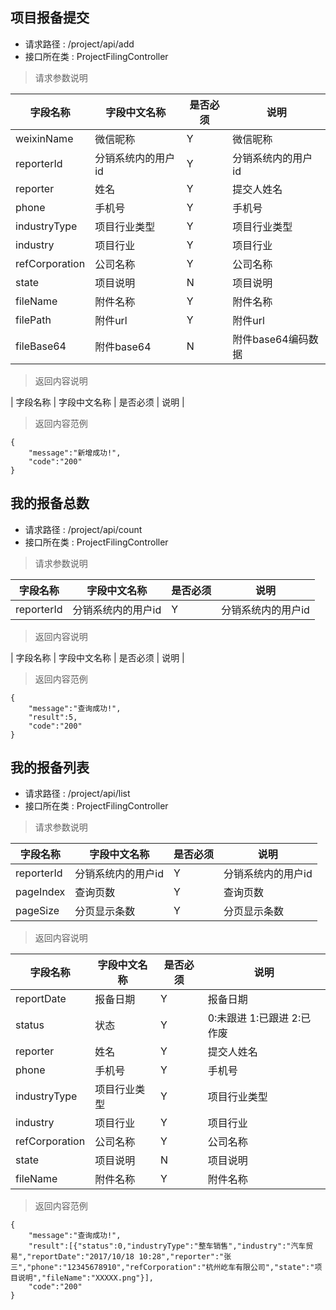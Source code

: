  ##  项目报备提交      
* 请求路径 : /project/api/add
* 接口所在类 : ProjectFilingController

> 请求参数说明

| 字段名称 | 字段中文名称 | 是否必须 | 说明 |
| ---- | ---- | ---- | ---- |
| weixinName | 微信昵称 | Y | 微信昵称 |
| reporterId | 分销系统内的用户id | Y | 分销系统内的用户id |
| reporter | 姓名 | Y | 提交人姓名 |
| phone | 手机号 | Y | 手机号 |
| industryType | 项目行业类型 | Y | 项目行业类型 |
| industry | 项目行业 | Y | 项目行业 |
| refCorporation | 公司名称 | Y | 公司名称 |
| state | 项目说明 | N | 项目说明 |
| fileName | 附件名称 | Y | 附件名称 |
| filePath | 附件url | Y | 附件url  |
| fileBase64 | 附件base64 | N | 附件base64编码数据 |
	

> 返回内容说明

| 字段名称 | 字段中文名称 | 是否必须 | 说明 |


> 返回内容范例

```
{
    "message":"新增成功!",
    "code":"200"
}
```

 ## 我的报备总数      
* 请求路径 : /project/api/count
* 接口所在类 : ProjectFilingController

> 请求参数说明

| 字段名称 | 字段中文名称 | 是否必须 | 说明 |
| ---- | ---- | ---- | ---- |
| reporterId | 分销系统内的用户id | Y | 分销系统内的用户id |
	

> 返回内容说明

| 字段名称 | 字段中文名称 | 是否必须 | 说明 |


> 返回内容范例

```
{
    "message":"查询成功!",
    "result":5,
    "code":"200"
}
```

 ## 我的报备列表      
* 请求路径 : /project/api/list
* 接口所在类 : ProjectFilingController

> 请求参数说明

| 字段名称 | 字段中文名称 | 是否必须 | 说明 |
| ---- | ---- | ---- | ---- |
| reporterId | 分销系统内的用户id | Y | 分销系统内的用户id |
| pageIndex | 查询页数 | Y | 查询页数 |
| pageSize | 分页显示条数 | Y | 分页显示条数 |
	

> 返回内容说明

| 字段名称 | 字段中文名称 | 是否必须 | 说明 |
| ---- | ---- | ---- | ---- |
| reportDate | 报备日期 | Y | 报备日期 |
| status | 状态 | Y | 0:未跟进 1:已跟进 2:已作废 |
| reporter | 姓名 | Y | 提交人姓名 |
| phone | 手机号 | Y | 手机号 |
| industryType | 项目行业类型 | Y | 项目行业类型 |
| industry | 项目行业 | Y | 项目行业 |
| refCorporation | 公司名称 | Y | 公司名称 |
| state | 项目说明 | N | 项目说明 |
| fileName | 附件名称 | Y | 附件名称 |



> 返回内容范例

```
{
    "message":"查询成功!",
    "result":[{"status":0,"industryType":"整车销售","industry":"汽车贸易","reportDate":"2017/10/18 10:28","reporter":"张三","phone":"12345678910","refCorporation":"杭州屹车有限公司","state":"项目说明","fileName":"XXXXX.png"}],
    "code":"200"
}
```
